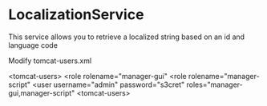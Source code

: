 # LocalizationService
This service allows you to retrieve a localized string based on an id and language code

Modify tomcat-users.xml

&lt;tomcat-users&gt;
  &lt;role rolename="manager-gui"
  &lt;role rolename="manager-script"
  &lt;user username="admin" password="s3cret" roles="manager-gui,manager-script"
&lt;tomcat-users&gt;

